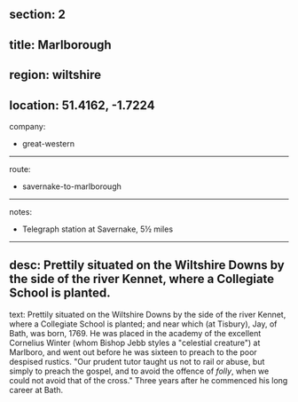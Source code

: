 section: 2
----
title: Marlborough
----
region: wiltshire
----
location: 51.4162, -1.7224
----
company:
- great-western
----
route:
- savernake-to-marlborough
----
notes:
- Telegraph station at Savernake, 5½ miles
----
desc: Prettily situated on the Wiltshire Downs by the side of the river Kennet, where a Collegiate School is planted.
----
text: Prettily situated on the Wiltshire Downs by the side of the river Kennet, where a Collegiate School is planted; and near which (at Tisbury), Jay, of Bath, was born, 1769. He was placed in the academy of the excellent Cornelius Winter (whom Bishop Jebb styles a "celestial creature") at Marlboro, and went out before he was sixteen to preach to the poor despised rustics. "Our prudent tutor taught us not to rail or abuse, but simply to preach the gospel, and to avoid the offence of *folly*, when we could not avoid that of the cross." Three years after he commenced his long career at Bath.
